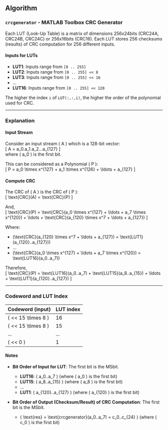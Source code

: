 ## Algorithm

### `crcgenerator` - MATLAB Toolbox CRC Generator

Each LUT (Look-Up Table) is a matrix of dimensions 256x24bits (CRC24A, CRC24B, CRC24C) or 256x16bits (CRC16). Each LUT stores 256 checksums (results) of CRC computation for 256 different inputs.

#### Inputs for LUTs

- **LUT1**: Inputs range from `[0 .. 255]`
- **LUT2**: Inputs range from `[0 .. 255] << 8`
- **LUT3**: Inputs range from `[0 .. 255] << 16`
- ...
- **LUT16**: Inputs range from `[0 .. 255] << 120`

The higher the index `i` of `LUT(:,:,i)`, the higher the order of the polynomial used for CRC.

---

### Explanation

#### Input Stream

Consider an input stream \( A \) which is a 128-bit vector:  
\[ A = a_0.a_1.a_2...a_{127} \]  
where \( a_0 \) is the first bit.

This can be considered as a Polynomial \( P \):  
\[ P = a_0 \times x^{127} + a_1 \times x^{126} + \ldots + a_{127} \]

#### Compute CRC

The CRC of \( A \) is the CRC of \( P \):  
\[ \text{CRC}(A) = \text{CRC}(P) \]

And,  
\[ \text{CRC}(P) = \text{CRC}(a_0 \times x^{127} + \ldots + a_7 \times x^{120}) + \ldots + \text{CRC}(a_{120} \times x^7 + \ldots + a_{127}) \]

Where:  
- \(\text{CRC}(a_{120} \times x^7 + \ldots + a_{127}) = \text{LUT1}(a_{120}..a_{127})\)
- ...
- \(\text{CRC}(a_0 \times x^{127} + \ldots + a_7 \times x^{120}) = \text{LUT16}(a_0..a_7)\)

Therefore,  
\[ \text{CRC}(P) = \text{LUT16}(a_0..a_7) + \text{LUT15}(a_8..a_{15}) + \ldots + \text{LUT1}(a_{120}..a_{127}) \]

---

### Codeword and LUT Index

| Codeword (input) | LUT index |
|------------------|-----------|
| \( << 15 \times 8 \) | 16 |
| \( << 15 \times 8 \) | 15 |
| ... | ... |
| \( << 0 \) | 1 |

#### Notes

- **Bit Order of Input for LUT**: The first bit is the MSbit.
  - **LUT16**: \( a_0..a_7 \) (where \( a_0 \) is the first bit)
  - **LUT15**: \( a_8..a_{15} \) (where \( a_8 \) is the first bit)
  - ...
  - **LUT1**: \( a_{120}..a_{127} \) (where \( a_{120} \) is the first bit)

- **Bit Order of Output (Checksum/Result) of CRC Computation**: The first bit is the MSbit.
  - \( \text{res} = \text{crcgenerator}(a_0..a_7) = c_0..c_{24} \) (where \( c_0 \) is the first bit)
